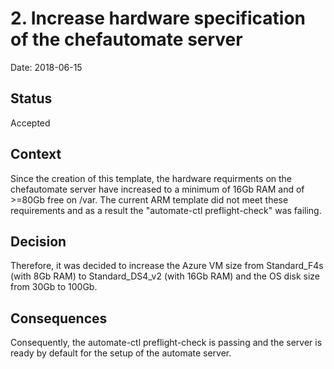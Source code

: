 # 2. Increase hardware specification of the chefautomate server

Date: 2018-06-15

## Status

Accepted

## Context

Since the creation of this template, the hardware requirments on the chefautomate server have increased to a minimum of 16Gb RAM and of >=80Gb free on /var.  The current ARM template did not meet these requirements and as a result the "automate-ctl preflight-check" was failing.

## Decision

Therefore, it was decided to increase the Azure VM size from Standard_F4s (with 8Gb RAM) to Standard_DS4_v2 (with 16Gb RAM) and the OS disk size from 30Gb to 100Gb.

## Consequences

Consequently, the automate-ctl preflight-check is passing and the server is ready by default for the setup of the automate server.
